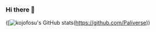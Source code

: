### Hi there 👋

([![kojofosu's GitHub stats](https://github-readme-stats.vercel.app/api?username=Paliverse&hide_border=true&include_all_commits=true&count_private=true&show_icons=true)(https://github.com/Paliverse))

<!--
**Paliverse/Paliverse** is a ✨ _special_ ✨ repository because its `README.md` (this file) appears on your GitHub profile.
Here are some ideas to get you started:
- 🔭 I’m currently working on ...
- 🌱 I’m currently learning ...
- 👯 I’m looking to collaborate on ...
- 🤔 I’m looking for help with ...
- 💬 Ask me about ...
- 📫 How to reach me: ...
- 😄 Pronouns: ...
- ⚡ Fun fact: ...
-->
